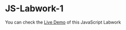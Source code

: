 # JS-Labwork-1

You can check the [Live Demo](https://elzsa.github.io/JS-Labwork-1/) of this JavaScript Labwork
